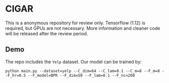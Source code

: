 # CIGAR

This is a anonymous repository for review only. Tensorflow (1.12) is required, but GPUs are not necessary. More information and cleaner code will be released after the review period.     


## Demo

The repo includes the `Yelp` dataset. Our model can be trained by: 

```
python main.py --dataset=yelp --C_dim=64 --C_lam=0.1 --C_m=8 --F_m=8 --F_hr=0.5 --F_model=BPR --F_dim=50 --F_lam=0.1 --F_nc=200
```